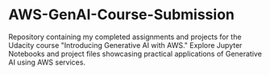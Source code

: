 # AWS-GenAI-Course-Submission
Repository containing my completed assignments and projects for the Udacity course "Introducing Generative AI with AWS." Explore Jupyter Notebooks and project files showcasing practical applications of Generative AI using AWS services.
